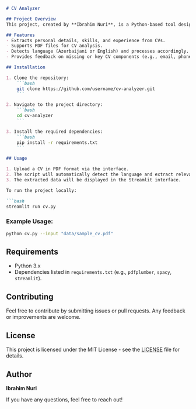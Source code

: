 
```markdown
# CV Analyzer

## Project Overview
This project, created by **Ibrahim Nuri**, is a Python-based tool designed to extract and analyze key information from CVs. The tool can detect important details like personal information, skills, and experiences. It is particularly useful for parsing CVs written in **Azerbaijani** and **English**, and provides insights based on this extracted data.

## Features
- Extracts personal details, skills, and experience from CVs.
- Supports PDF files for CV analysis.
- Detects language (Azerbaijani or English) and processes accordingly.
- Provides feedback on missing or key CV components (e.g., email, phone, skills).

## Installation

1. Clone the repository:
    ```bash
    git clone https://github.com/username/cv-analyzer.git
    ```

2. Navigate to the project directory:
    ```bash
    cd cv-analyzer
    ```

3. Install the required dependencies:
    ```bash
    pip install -r requirements.txt
    ```

## Usage

1. Upload a CV in PDF format via the interface.
2. The script will automatically detect the language and extract relevant data such as name, email, phone number, and skills.
3. The extracted data will be displayed in the Streamlit interface.

To run the project locally:

```bash
streamlit run cv.py
```

### Example Usage:

```bash
python cv.py --input "data/sample_cv.pdf"
```

## Requirements

- Python 3.x
- Dependencies listed in `requirements.txt` (e.g., `pdfplumber`, `spacy`, `streamlit`).

## Contributing

Feel free to contribute by submitting issues or pull requests. Any feedback or improvements are welcome.

## License

This project is licensed under the MIT License - see the [LICENSE](LICENSE) file for details.

## Author
**Ibrahim Nuri**

If you have any questions, feel free to reach out!
```
